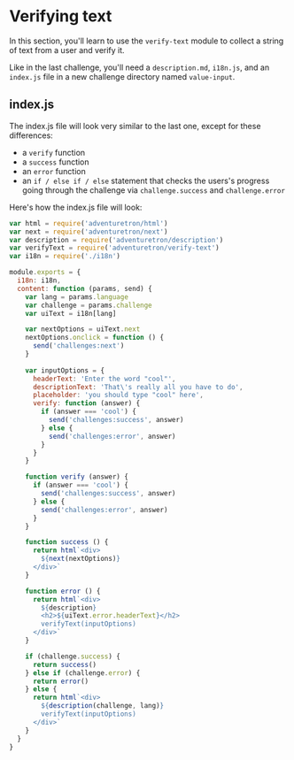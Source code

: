 # Verifying text

In this section, you'll learn to use the `verify-text` module to collect a string of text from a user and verify it.

Like in the last challenge, you'll need a `description.md`, `i18n.js`, and an `index.js` file in a new challenge directory named `value-input`.

## index.js

The index.js file will look very similar to the last one, except for these differences:

- a `verify` function
- a `success` function
- an `error` function
- an `if / else if / else` statement that checks the users's progress going through the challenge via `challenge.success` and `challenge.error`

Here's how the index.js file will look:

```js
var html = require('adventuretron/html')
var next = require('adventuretron/next')
var description = require('adventuretron/description')
var verifyText = require('adventuretron/verify-text')
var i18n = require('./i18n')

module.exports = {
  i18n: i18n,
  content: function (params, send) {
    var lang = params.language
    var challenge = params.challenge
    var uiText = i18n[lang]

    var nextOptions = uiText.next
    nextOptions.onclick = function () {
      send('challenges:next')
    }
  
    var inputOptions = {
      headerText: 'Enter the word "cool"',
      descriptionText: 'That\'s really all you have to do',
      placeholder: 'you should type "cool" here',
      verify: function (answer) {
        if (answer === 'cool') {
          send('challenges:success', answer)
        } else {
          send('challenges:error', answer)
        }
      }
    }

    function verify (answer) {
      if (answer === 'cool') {
        send('challenges:success', answer)
      } else {
        send('challenges:error', answer)
      }
    }

    function success () {
      return html`<div>
        ${next(nextOptions)}
      </div>`
    }

    function error () {
      return html`<div>
        ${description}
        <h2>${uiText.error.headerText}</h2>
        verifyText(inputOptions)
      </div>`
    }

    if (challenge.success) {
      return success()
    } else if (challenge.error) {
      return error()
    } else {
      return html`<div>
        ${description(challenge, lang)}
        verifyText(inputOptions)
      </div>`
    }
  }
}
```
